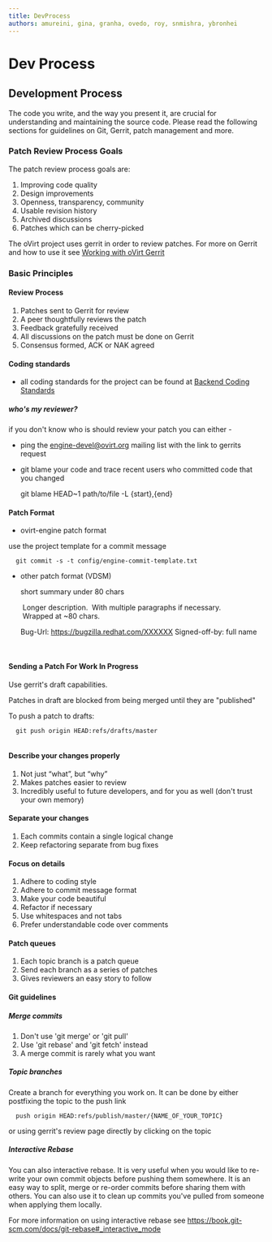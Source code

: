 ```yaml
---
title: DevProcess
authors: amureini, gina, granha, ovedo, roy, snmishra, ybronhei
---
```


# Dev Process

## Development Process

The code you write, and the way you present it, are crucial for understanding and maintaining the source code.
Please read the following sections for guidelines on Git, Gerrit, patch management and more.

### Patch Review Process Goals

The patch review process goals are:

1.  Improving code quality
2.  Design improvements
3.  Openness, transparency, community
4.  Usable revision history
5.  Archived discussions
6.  Patches which can be cherry-picked

The oVirt project uses gerrit in order to review patches.
For more on Gerrit and how to use it see [Working with oVirt Gerrit](/develop/dev-process/working-with-gerrit.html)

### Basic Principles

#### Review Process

1.  Patches sent to Gerrit for review
2.  A peer thoughtfully reviews the patch
3.  Feedback gratefully received
4.  All discussions on the patch must be done on Gerrit
5.  Consensus formed, ACK or NAK agreed

#### Coding standards

*   all coding standards for the project can be found at [Backend Coding Standards](/develop/dev-process/backend-coding-standards.html)

##### who's my reviewer?

if you don't know who is should review your patch you can either -

*   ping the engine-devel@ovirt.org mailing list with the link to gerrits request
*   git blame your code and trace recent users who committed code that you changed

      git blame HEAD~1 path/to/file -L {start},{end}

#### Patch Format

*   ovirt-engine patch format

use the project template for a commit message

      git commit -s -t config/engine-commit-template.txt

*   other patch format (VDSM)

      short summary under 80 chars

       Longer description.
       With multiple paragraphs if necessary. 
       Wrapped at ~80 chars.

      Bug-Url: https://bugzilla.redhat.com/XXXXXX
      Signed-off-by: full name <mail>

       

#### Sending a Patch For Work In Progress

Use gerrit's draft capabilities.

Patches in draft are blocked from being merged until they are "published"

To push a patch to drafts:

      git push origin HEAD:refs/drafts/master
       

#### Describe your changes properly

1.  Not just “what”, but “why”
2.  Makes patches easier to review
3.  Incredibly useful to future developers, and for you as well (don't trust your own memory)

#### Separate your changes

1.  Each commits contain a single logical change
2.  Keep refactoring separate from bug fixes

#### Focus on details

1.  Adhere to coding style
2.  Adhere to commit message format
3.  Make your code beautiful
4.  Refactor if necessary
5.  Use whitespaces and not tabs
6.  Prefer understandable code over comments

#### Patch queues

1.  Each topic branch is a patch queue
2.  Send each branch as a series of patches
3.  Gives reviewers an easy story to follow

#### Git guidelines

##### Merge commits

1.  Don't use 'git merge' or 'git pull'
2.  Use 'git rebase' and 'git fetch' instead
3.  A merge commit is rarely what you want

##### Topic branches

Create a branch for everything you work on. It can be done by either postfixing the topic to the push link

      push origin HEAD:refs/publish/master/{NAME_OF_YOUR_TOPIC}

or using gerrit's review page directly by clicking on the topic

##### Interactive Rebase

You can also interactive rebase. It is very useful when you would like to re-write your own commit objects before pushing them somewhere.
It is an easy way to split, merge or re-order commits before sharing them with others.
You can also use it to clean up commits you've pulled from someone when applying them locally.

For more information on using interactive rebase see <https://book.git-scm.com/docs/git-rebase#_interactive_mode>
